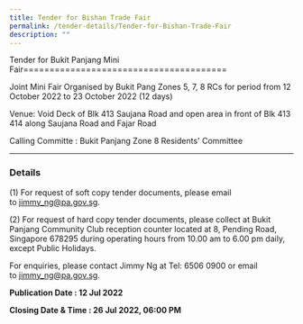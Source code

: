 ```yaml
---
title: Tender for Bishan Trade Fair
permalink: /tender-details/Tender-for-Bishan-Trade-Fair
description: ""
---
```

Tender for Bukit Panjang Mini Fair=======================================

Joint Mini Fair Organised by Bukit Pang Zones 5, 7, 8 RCs for period from 12 October 2022 to 23 October 2022 (12 days)  
  
Venue: Void Deck of Blk 413 Saujana Road and open area in front of Blk 413 414 along Saujana Road and Fajar Road

Calling Committe : Bukit Panjang Zone 8 Residents' Committee

* * *

### Details

(1) For request of soft copy tender documents, please email to [jimmy_ng@pa.gov.sg](jimmy_ng@pa.gov.sg).

(2) For request of hard copy tender documents, please collect at Bukit Panjang Community Club reception counter located at 8, Pending Road,  Singapore 678295 during operating hours from 10.00 am to 6.00 pm daily, except Public Holidays.

For enquiries, please contact Jimmy Ng at Tel: 6506 0900 or email to [jimmy_ng@pa.gov.sg](jimmy_ng@pa.gov.sg).

**Publication Date : 12 Jul 2022**

**Closing Date & Time : 26 Jul 2022, 06:00 PM**
